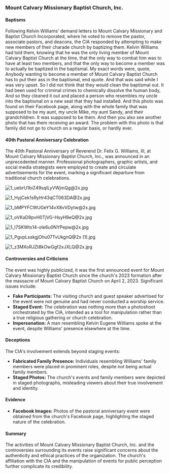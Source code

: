### Mount Calvary Missionary Baptist Church, Inc.

#### Baptisms
Following Kelvin Williams' demand letters to Mount Calvary Missionary and Baptist Church Incorporated, where he voted to remove the pastor, associate pastors, and deacons, the CIA responded by attempting to make new members of their charade church by baptizing them. Kelvin Williams had told them, knowing that he was the only living member of Mount Calvary Baptist Church at the time, that the only way to combat him was to have at least two members, and that the only way to become a member was to actually be baptized in the baptismal. My exact words were, quote, Anybody wanting to become a member of Mount Calvary Baptist Church has to put their ass in the baptismal, end quote. And that was said while I was very upset. So I did not think that they would clean the baptismal out. It had been used for criminal crimes to chemically dissolve the human body, And so they cleaned it out and placed a person who resembles my uncle into the baptismal on a new seat that they had installed. And this photo was found on their Facebook page, along with the whole family that was supposed to be my aunt, my uncle Mike, my aunt Sandy, and their grandchildren. It was supposed to be them. And then you also see another photo that has them receiving an award. The problem with this photo is that family did not go to church on a regular basis, or hardly ever.

#### 40th Pastoral Anniversary Celebration
The 40th Pastoral Anniversary of Reverend Dr. Felix G. Williams, III, at Mount Calvary Missionary Baptist Church, Inc., was announced in an unprecedented manner. Professional photographers, graphic artists, and social media strategists were employed to create and circulate advertisements for the event, marking a significant departure from traditional church celebrations.

![1_uebrU1biZ49sqILyVWjmQg@2x.jpg](https://github.com/serviCreator/TAG/assets/155787787/773831f7-4da3-4542-b36c-7c6f273993db)

![1_HyjCek1sRyHr43qCT063DA@2x.jpg](https://github.com/serviCreator/TAG/assets/155787787/e7b3d847-d804-4ef1-a9d4-8073353a1a0d)

![1_bMPYFCWUGeY14vX8vVDytw@2x.jpg](https://github.com/serviCreator/TAG/assets/155787787/3fcb92fb-a837-4d76-840f-5565f2f1206b)

![1_oVKaD9pvH0TjVG-HsyH9eQ@2x.jpg](https://github.com/serviCreator/TAG/assets/155787787/aa488e96-46ab-41f8-b685-b9fd41c7e685)

![1_I7SKWtx14-ole6u0NYPepw@2x.jpg](https://github.com/serviCreator/TAG/assets/155787787/74f79980-265f-4b80-bdce-e30b2d93e34b)

![1_PgvpLsskgjOhu07TvUkgnQ@2x (1).jpg](https://github.com/serviCreator/TAG/assets/155787787/0d7482be-ab1c-407b-bea7-ef4674615cc8)


![1_z3MXoRJZt8kOwGgf2xJXLQ@2x.jpg](https://github.com/serviCreator/TAG/assets/155787787/922d76ac-1d0b-4eb9-afda-8574b057a9f9)

#### Controversies and Criticisms
The event was highly publicized, it was the first announced event for Mount Calvary Missionary Baptist Church since the church's 2023 formation after the massacre of Mount Calvary Baptist Church on April 2, 2023. Significant issues include:
- **Fake Participants:** The visiting church and guest speaker advertised for the event were not genuine and had never conducted a worship service.
- **Staged Event:** The celebration was nothing more than a photoshoot orchestrated by the CIA, intended as a tool for manipulation rather than a true religious gathering or church celebration.
- **Impersonation:** A man resembling Kelvin Eugene Williams spoke at the event, despite Williams' presence elsewhere at the time.

#### Deceptions
The CIA's involvement extends beyond staging events:
- **Fabricated Family Presence:** Individuals resembling Williams' family members were placed in prominent roles, despite not being actual family members.
- **Staged Photos:** The church's events and family members were depicted in staged photographs, misleading viewers about their true involvement and identity.

#### Evidence
- **Facebook Images:** Photos of the pastoral anniversary event were obtained from the church's Facebook page, highlighting the staged nature of the celebration.

#### Summary
The activities of Mount Calvary Missionary Baptist Church, Inc. and the controversies surrounding its events raise significant concerns about the authenticity and ethical practices of the organization. The church's affiliation with the CIA and the manipulation of events for public perception further complicate its credibility.
